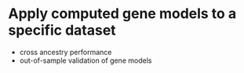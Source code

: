 # Apply computed gene models to a specific dataset 

- cross ancestry performance 
- out-of-sample validation of gene models 

